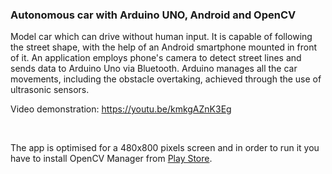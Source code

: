 <h3>Autonomous car with Arduino UNO, Android and OpenCV</h3>

Model car which can drive without human input. It is capable of following the street shape, with the help of an Android smartphone mounted in front of it. An application employs phone's camera to detect street lines and sends data to Arduino Uno via Bluetooth. Arduino manages all the car movements, including the obstacle overtaking, achieved through the use of ultrasonic sensors.

Video demonstration: https://youtu.be/kmkgAZnK3Eg

<br>
<p>The app is optimised for a 480x800 pixels screen and in order to run it you have to install OpenCV Manager from <a href="https://play.google.com/store/apps/details?id=org.opencv.engine">Play Store</a>.</p>
